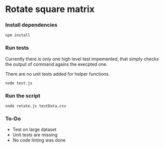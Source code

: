 # Rotate square matrix

### Install dependencies
```console
npm install
```

### Run tests
Currently there is only one high level test impemented, that simply checks the output of command agains the execpted one.

There are no unit tests added for helper functions.

```console
node test.js
```

### Run the script
```console
node rotate.js testData.csv
```

### To-Do
- Test on large dataset
- Unit tests are missing
- No code linting was done
